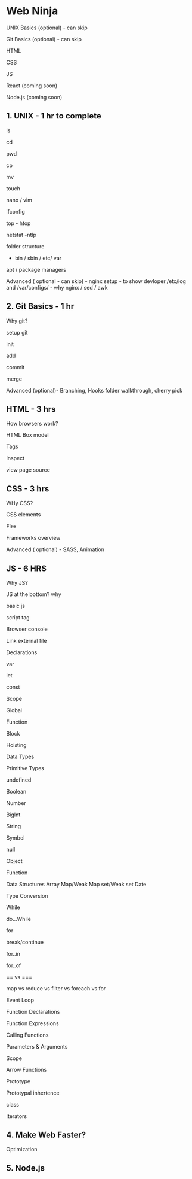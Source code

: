 # Web Ninja

UNIX Basics (optional) - can skip

Git Basics (optional) - can skip

HTML

CSS

JS

React (coming soon)

Node.js (coming soon)

## 1. UNIX - 1 hr to complete

ls

cd

pwd

cp

mv

touch

nano / vim

ifconfig

top - htop

netstat -ntlp

folder structure

- bin / sbin / etc/ var

apt / package managers

Advanced ( optional - can skip) - nginx setup - to show devloper /etc/log and /var/configs/ - why nginx / sed / awk

## 2. Git Basics - 1 hr

Why git?

setup git

init

add

commit

merge

Advanced (optional)- Branching, Hooks folder walkthrough, cherry pick

## HTML - 3 hrs

How browsers work?

HTML Box model

Tags

Inspect

view page source

## CSS - 3 hrs

WHy CSS?

CSS elements

Flex

Frameworks overview

Advanced ( optional) - SASS, Animation

## JS - 6 HRS

Why JS?

JS at the bottom? why

basic js

script tag

Browser console

Link external file

Declarations

var

let

const

Scope

Global

Function

Block

Hoisting

Data Types

Primitive Types

undefined

Boolean

Number

BigInt

String

Symbol

null

Object

Function

Data Structures
Array
Map/Weak Map
set/Weak set
Date

Type Conversion

While

do...While

for

break/continue

for..in

for..of

== vs ===

map vs reduce vs filter vs foreach vs for

Event Loop

Function Declarations

Function Expressions

Calling Functions

Parameters & Arguments

Scope

Arrow Functions

Prototype

Prototypal inhertence

class

Iterators

## 4. Make Web Faster?

Optimization

## 5. Node.js
